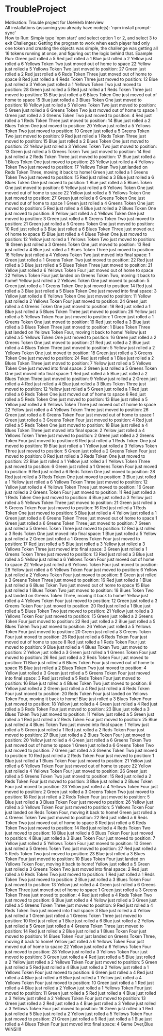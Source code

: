 # TroubleProject
Motivation: Trouble project for UseVerb Interview<br />
All installations (assuming you already have nodejs): 'npm install prompt-sync'<br />
How to Run: Simply type 'npm start' and select option 1 or 2, and select 3 to exit
Challenges: Getting the program to work when each player had only one token and creating the objects was simple, the challenge was getting
all 16 tokens running at once, and figuring out the logic behind that.
Example Run:
Green just rolled a 5
Red just rolled a 1
Blue just rolled a 2
Yellow just rolled a 6
Yellows Token Two just moved out of home to space 22
Yellow just rolled a 5
Yellows Token Two just moved to position: 27
Green just rolled a 2
Red just rolled a 6
Reds Token Three just moved out of home to space 8
Red just rolled a 4
Reds Token Three just moved to position: 12
Blue just rolled a 3
Yellow just rolled a 1
Yellows Token Two just moved to position: 28
Green just rolled a 5
Red just rolled a 1
Reds Token Three just moved to position: 13
Blue just rolled a 6
Blues Token One just moved out of home to space 15
Blue just rolled a 3
Blues Token One just moved to position: 18
Yellow just rolled a 5
Yellows Token Two just moved to position: 5
Green just rolled a 6
Greens Token Two just moved out of home to space 1
Green just rolled a 3
Greens Token Two just moved to position: 4
Red just rolled a 1
Reds Token Three just moved to position: 14
Blue just rolled a 2
Blues Token One just moved to position: 20
Yellow just rolled a 5
Yellows Token Two just moved to position: 10
Green just rolled a 5
Greens Token Two just moved to position: 9
Red just rolled a 1
Reds Token Three just moved to position: 15
Blue just rolled a 2
Blues Token One just moved to position: 22
Yellow just rolled a 3
Yellows Token Two just moved to position: 13
Green just rolled a 5
Greens Token Two just moved to position: 14
Red just rolled a 2
Reds Token Three just moved to position: 17
Blue just rolled a 1
Blues Token One just moved to position: 23
Yellow just rolled a 4
Yellows Token Two just moved to position: 17
Yellows Token Two just landed on Reds Token Three, moving it back to home!
Green just rolled a 1
Greens Token Two just moved to position: 15
Red just rolled a 3
Blue just rolled a 6
Blues Token One just moved to position: 1
Blue just rolled a 5
Blues Token One just moved to position: 6
Yellow just rolled a 6
Yellows Token One just moved out of home to space 22
Yellow just rolled a 5
Yellows Token One just moved to position: 27
Green just rolled a 6
Greens Token One just moved out of home to space 1
Green just rolled a 4
Greens Token One just moved to position: 5
Red just rolled a 4
Blue just rolled a 2
Blues Token One just moved to position: 8
Yellow just rolled a 4
Yellows Token One just moved to position: 3
Green just rolled a 6
Greens Token Two just moved to position: 21
Green just rolled a 5
Greens Token One just moved to position: 10
Red just rolled a 3
Blue just rolled a 6
Blues Token Three just moved out of home to space 15
Blue just rolled a 4
Blues Token One just moved to position: 12
Yellow just rolled a 1
Yellows Token Two just moved to position: 18
Green just rolled a 3
Greens Token One just moved to position: 13
Red just rolled a 4
Blue just rolled a 1
Blues Token Three just moved to position: 16
Yellow just rolled a 4
Yellows Token Two just moved into final space: 1
Green just rolled a 1
Greens Token Two just moved to position: 22
Red just rolled a 3
Blue just rolled a 5
Blues Token Three just moved to position: 21
Yellow just rolled a 6
Yellows Token Four just moved out of home to space 22
Yellows Token Four just landed on Greens Token Two, moving it back to home!
Yellow just rolled a 2
Yellows Token One just moved to position: 5
Green just rolled a 1
Greens Token One just moved to position: 14
Red just rolled a 3
Blue just rolled a 5
Blues Token One just moved into final space: 3
Yellow just rolled a 6
Yellows Token One just moved to position: 11
Yellow just rolled a 2
Yellows Token Four just moved to position: 24
Green just rolled a 4
Greens Token One just moved to position: 18
Red just rolled a 1
Blue just rolled a 5
Blues Token Three just moved to position: 26
Yellow just rolled a 5
Yellows Token Four just moved to position: 1
Green just rolled a 1
Greens Token One just moved to position: 19
Red just rolled a 3
Blue just rolled a 3
Blues Token Three just moved to position: 1
Blues Token Three just landed on Yellows Token Four, moving it back to home!
Yellow just rolled a 5
Yellows Token One just moved to position: 16
Green just rolled a 2
Greens Token One just moved to position: 21
Red just rolled a 2
Blue just rolled a 4
Blues Token Three just moved to position: 5
Yellow just rolled a 2
Yellows Token One just moved to position: 18
Green just rolled a 3
Greens Token One just moved to position: 24
Red just rolled a 1
Blue just rolled a 2
Blues Token Three just moved to position: 7
Yellow just rolled a 5
Yellows Token One just moved into final space: 2
Green just rolled a 5
Greens Token One just moved into final space: 1
Red just rolled a 5
Blue just rolled a 2
Blues Token Three just moved to position: 9
Yellow just rolled a 2
Green just rolled a 4
Red just rolled a 4
Blue just rolled a 3
Blues Token Three just moved to position: 12
Yellow just rolled a 5
Green just rolled a 1
Red just rolled a 6
Reds Token One just moved out of home to space 8
Red just rolled a 5
Reds Token One just moved to position: 13
Blue just rolled a 5
Yellow just rolled a 6
Yellows Token Three just moved out of home to space 22
Yellow just rolled a 4
Yellows Token Three just moved to position: 26
Green just rolled a 6
Greens Token Four just moved out of home to space 1
Green just rolled a 3
Greens Token Four just moved to position: 4
Red just rolled a 5
Reds Token One just moved to position: 18
Blue just rolled a 4
Blues Token Three just moved into final space: 2
Yellow just rolled a 4
Yellows Token Three just moved to position: 2
Green just rolled a 2
Greens Token Four just moved to position: 6
Red just rolled a 1
Reds Token One just moved to position: 19
Blue just rolled a 1
Yellow just rolled a 3
Yellows Token Three just moved to position: 5
Green just rolled a 2
Greens Token Four just moved to position: 8
Red just rolled a 3
Reds Token One just moved to position: 22
Blue just rolled a 1
Yellow just rolled a 1
Yellows Token Three just moved to position: 6
Green just rolled a 1
Greens Token Four just moved to position: 9
Red just rolled a 6
Reds Token One just moved to position: 28
Red just rolled a 3
Reds Token One just moved to position: 3
Blue just rolled a 1
Yellow just rolled a 6
Yellows Token Three just moved to position: 12
Yellow just rolled a 4
Yellows Token Three just moved to position: 16
Green just rolled a 2
Greens Token Four just moved to position: 11
Red just rolled a 1
Reds Token One just moved to position: 4
Blue just rolled a 3
Yellow just rolled a 5
Yellows Token Three just moved to position: 21
Green just rolled a 5
Greens Token Four just moved to position: 16
Red just rolled a 1
Reds Token One just moved to position: 5
Blue just rolled a 4
Yellow just rolled a 1
Green just rolled a 6
Greens Token Three just moved out of home to space 1
Green just rolled a 6
Greens Token Three just moved to position: 7
Green just rolled a 5
Greens Token Three just moved to position: 12
Red just rolled a 3
Reds Token One just moved into final space: 1
Blue just rolled a 5
Yellow just rolled a 2
Green just rolled a 1
Greens Token Four just moved to position: 17
Red just rolled a 5
Blue just rolled a 3
Yellow just rolled a 3
Yellows Token Three just moved into final space: 3
Green just rolled a 1
Greens Token Three just moved to position: 13
Red just rolled a 3
Blue just rolled a 5
Yellow just rolled a 6
Yellows Token Four just moved out of home to space 22
Yellow just rolled a 6
Yellows Token Four just moved to position: 28
Yellow just rolled a 6
Yellows Token Four just moved to position: 6
Yellow just rolled a 2
Yellows Token Four just moved to position: 8
Green just rolled a 3
Greens Token Three just moved to position: 16
Red just rolled a 1
Blue just rolled a 6
Blues Token Two just moved out of home to space 15
Blue just rolled a 1
Blues Token Two just moved to position: 16
Blues Token Two just landed on Greens Token Three, moving it back to home!
Yellow just rolled a 4
Yellows Token Four just moved to position: 12
Green just rolled a 3
Greens Token Four just moved to position: 20
Red just rolled a 1
Blue just rolled a 5
Blues Token Two just moved to position: 21
Yellow just rolled a 3
Yellows Token Four just moved to position: 15
Green just rolled a 2
Greens Token Four just moved to position: 22
Red just rolled a 2
Blue just rolled a 5
Blues Token Two just moved to position: 26
Yellow just rolled a 5
Yellows Token Four just moved to position: 20
Green just rolled a 3
Greens Token Four just moved to position: 25
Red just rolled a 6
Reds Token Four just moved out of home to space 8
Red just rolled a 1
Reds Token Four just moved to position: 9
Blue just rolled a 4
Blues Token Two just moved to position: 2
Yellow just rolled a 3
Green just rolled a 1
Greens Token Four just moved to position: 26
Red just rolled a 2
Reds Token Four just moved to position: 11
Blue just rolled a 6
Blues Token Four just moved out of home to space 15
Blue just rolled a 2
Blues Token Two just moved to position: 4
Yellow just rolled a 3
Green just rolled a 5
Greens Token Four just moved into final space: 3
Red just rolled a 5
Reds Token Four just moved to position: 16
Blue just rolled a 4
Blues Token Two just moved to position: 8
Yellow just rolled a 2
Green just rolled a 4
Red just rolled a 4
Reds Token Four just moved to position: 20
Reds Token Four just landed on Yellows Token Four, moving it back to home!
Blue just rolled a 3
Blues Token Four just moved to position: 18
Yellow just rolled a 4
Green just rolled a 4
Red just rolled a 3
Reds Token Four just moved to position: 23
Blue just rolled a 3
Blues Token Two just moved to position: 11
Yellow just rolled a 5
Green just rolled a 1
Red just rolled a 2
Reds Token Four just moved to position: 25
Blue just rolled a 4
Blues Token Two just moved into final space: 1
Yellow just rolled a 5
Green just rolled a 1
Red just rolled a 2
Reds Token Four just moved to position: 27
Blue just rolled a 2
Blues Token Four just moved to position: 20
Yellow just rolled a 4
Green just rolled a 6
Greens Token Two just moved out of home to space 1
Green just rolled a 6
Greens Token Two just moved to position: 7
Green just rolled a 3
Greens Token Two just moved to position: 10
Red just rolled a 2
Reds Token Four just moved to position: 1
Blue just rolled a 1
Blues Token Four just moved to position: 21
Yellow just rolled a 6
Yellows Token Four just moved out of home to space 22
Yellow just rolled a 4
Yellows Token Four just moved to position: 26
Green just rolled a 5
Greens Token Two just moved to position: 15
Red just rolled a 2
Reds Token Four just moved to position: 3
Blue just rolled a 2
Blues Token Four just moved to position: 23
Yellow just rolled a 4
Yellows Token Four just moved to position: 2
Green just rolled a 3
Greens Token Two just moved to position: 18
Red just rolled a 2
Reds Token Four just moved to position: 5
Blue just rolled a 3
Blues Token Four just moved to position: 26
Yellow just rolled a 3
Yellows Token Four just moved to position: 5
Yellows Token Four just landed on Reds Token Four, moving it back to home!
Green just rolled a 4
Greens Token Two just moved to position: 22
Red just rolled a 6
Reds Token Two just moved out of home to space 8
Red just rolled a 6
Reds Token Two just moved to position: 14
Red just rolled a 4
Reds Token Two just moved to position: 18
Blue just rolled a 6
Blues Token Four just moved to position: 4
Blue just rolled a 3
Blues Token Four just moved to position: 7
Yellow just rolled a 5
Yellows Token Four just moved to position: 10
Green just rolled a 5
Greens Token Two just moved to position: 27
Red just rolled a 5
Reds Token Two just moved to position: 23
Blue just rolled a 3
Blues Token Four just moved to position: 10
Blues Token Four just landed on Yellows Token Four, moving it back to home!
Yellow just rolled a 5
Green just rolled a 3
Greens Token Two just moved into final space: 2
Red just rolled a 6
Reds Token Two just moved to position: 1
Red just rolled a 1
Reds Token Two just moved to position: 2
Blue just rolled a 3
Blues Token Four just moved to position: 13
Yellow just rolled a 4
Green just rolled a 6
Greens Token Three just moved out of home to space 1
Green just rolled a 3
Greens Token Three just moved to position: 4
Red just rolled a 4
Reds Token Two just moved to position: 6
Blue just rolled a 4
Yellow just rolled a 3
Green just rolled a 5
Greens Token Three just moved to position: 9
Red just rolled a 4
Reds Token Two just moved into final space: 3
Blue just rolled a 4
Yellow just rolled a 1
Green just rolled a 1
Greens Token Three just moved to position: 10
Red just rolled a 1
Blue just rolled a 6
Blue just rolled a 2
Yellow just rolled a 5
Green just rolled a 4
Greens Token Three just moved to position: 14
Red just rolled a 2
Blue just rolled a 1
Blues Token Four just moved to position: 14
Blues Token Four just landed on Greens Token Three, moving it back to home!
Yellow just rolled a 6
Yellows Token Four just moved out of home to space 22
Yellow just rolled a 6
Yellows Token Four just moved to position: 28
Yellow just rolled a 3
Yellows Token Four just moved to position: 3
Green just rolled a 4
Red just rolled a 5
Blue just rolled a 2
Yellow just rolled a 2
Yellows Token Four just moved to position: 5
Green just rolled a 5
Red just rolled a 4
Blue just rolled a 2
Yellow just rolled a 1
Yellows Token Four just moved to position: 6
Green just rolled a 4
Red just rolled a 4
Blue just rolled a 6
Blue just rolled a 1
Yellow just rolled a 4
Yellows Token Four just moved to position: 10
Green just rolled a 1
Red just rolled a 4
Blue just rolled a 2
Yellow just rolled a 1
Yellows Token Four just moved to position: 11
Green just rolled a 5
Red just rolled a 4
Blue just rolled a 3
Yellow just rolled a 2
Yellows Token Four just moved to position: 13
Green just rolled a 2
Red just rolled a 4
Blue just rolled a 3
Yellow just rolled a 3
Yellows Token Four just moved to position: 16
Green just rolled a 1
Red just rolled a 5
Blue just rolled a 2
Yellow just rolled a 5
Yellows Token Four just moved to position: 21
Green just rolled a 5
Red just rolled a 1
Blue just rolled a 4
Blues Token Four just moved into final space: 4
Game Over,Blue WINS!!!!
